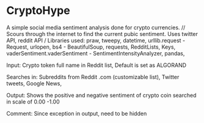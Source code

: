 # CryptoHype
A simple social media sentiment analysis done for crypto currencies. 
//
Scours through the internet to find the current pubic sentiment.
Uses twitter API, reddit API
/
Libraries used:
praw,
tweepy,
datetime,
urllib.request - Request, urlopen,
bs4 - BeautifulSoup,
requests,
RedditLists,
Keys,
vaderSentiment.vaderSentiment - SentimentIntensityAnalyzer,
pandas,

Input:
Crypto token full name in Reddit list, Default is set as ALGORAND

Searches in:
Subreddits from Reddit .com (customizable list),
Twitter tweets,
Google News,

Output:
Shows the positive and negative sentiment of crypto coin searched in scale of 0.00 -1.00

Comment:
Since exception in output, need to be hidden

